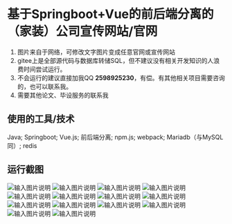 # 基于Springboot+Vue的前后端分离的（家装）公司宣传网站/官网
1. 图片来自于网络，可修改文字图片变成任意官网或宣传网站
2. gitee上是全部源代码与数据库转储SQL，但不建议没有相关开发知识的人浪费时间尝试运行。
3. 不会运行的建议直接加我QQ **2598925230**，有偿。有其他相关项目需要咨询的，也可以联系我。
4. 需要其他论文、毕设服务的联系我

## 使用的工具/技术
Java; Springboot; Vue.js; 前后端分离; npm.js; webpack; Mariadb（与MySQL同）; redis

## 运行截图
![输入图片说明](pictures/1.png)
![输入图片说明](pictures/2.png)
![输入图片说明](pictures/3.png)
![输入图片说明](pictures/4.png)
![输入图片说明](pictures/5.png)
![输入图片说明](pictures/6.png)
![输入图片说明](pictures/7.png)
![输入图片说明](pictures/8.png)
![输入图片说明](pictures/9.png)
![输入图片说明](pictures/10.png)
![输入图片说明](pictures/11.png)
![输入图片说明](pictures/12.png)
![输入图片说明](pictures/14.png)
![输入图片说明](pictures/15.png)


